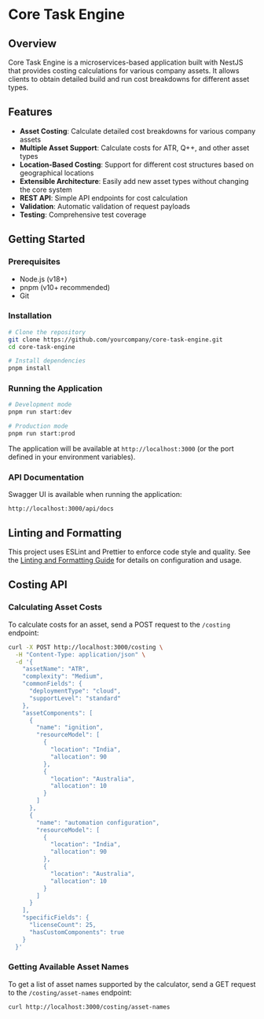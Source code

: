 # Core Task Engine

## Overview

Core Task Engine is a microservices-based application built with NestJS that provides costing calculations for various company assets. It allows clients to obtain detailed build and run cost breakdowns for different asset types.

## Features

- **Asset Costing**: Calculate detailed cost breakdowns for various company assets
- **Multiple Asset Support**: Calculate costs for ATR, Q++, and other asset types
- **Location-Based Costing**: Support for different cost structures based on geographical locations
- **Extensible Architecture**: Easily add new asset types without changing the core system
- **REST API**: Simple API endpoints for cost calculation
- **Validation**: Automatic validation of request payloads
- **Testing**: Comprehensive test coverage

## Getting Started

### Prerequisites

- Node.js (v18+)
- pnpm (v10+ recommended)
- Git

### Installation

```bash
# Clone the repository
git clone https://github.com/yourcompany/core-task-engine.git
cd core-task-engine

# Install dependencies
pnpm install
```

### Running the Application

```bash
# Development mode
pnpm run start:dev

# Production mode
pnpm run start:prod
```

The application will be available at `http://localhost:3000` (or the port defined in your environment variables).

### API Documentation

Swagger UI is available when running the application:

```
http://localhost:3000/api/docs
```

## Linting and Formatting

This project uses ESLint and Prettier to enforce code style and quality. See the [Linting and Formatting Guide](./docs/developer-guide/linting-formatting.md) for details on configuration and usage.

## Costing API

### Calculating Asset Costs

To calculate costs for an asset, send a POST request to the `/costing` endpoint:

```bash
curl -X POST http://localhost:3000/costing \
  -H "Content-Type: application/json" \
  -d '{
    "assetName": "ATR",
    "complexity": "Medium",
    "commonFields": {
      "deploymentType": "cloud",
      "supportLevel": "standard"
    },
    "assetComponents": [
      {
        "name": "ignition",
        "resourceModel": [
          {
            "location": "India",
            "allocation": 90
          },
          {
            "location": "Australia",
            "allocation": 10
          }
        ]
      },
      {
        "name": "automation configuration",
        "resourceModel": [
          {
            "location": "India",
            "allocation": 90
          },
          {
            "location": "Australia",
            "allocation": 10
          }
        ]
      }
    ],
    "specificFields": {
      "licenseCount": 25,
      "hasCustomComponents": true
    }
  }'
```

### Getting Available Asset Names

To get a list of asset names supported by the calculator, send a GET request to the `/costing/asset-names` endpoint:

```bash
curl http://localhost:3000/costing/asset-names
```